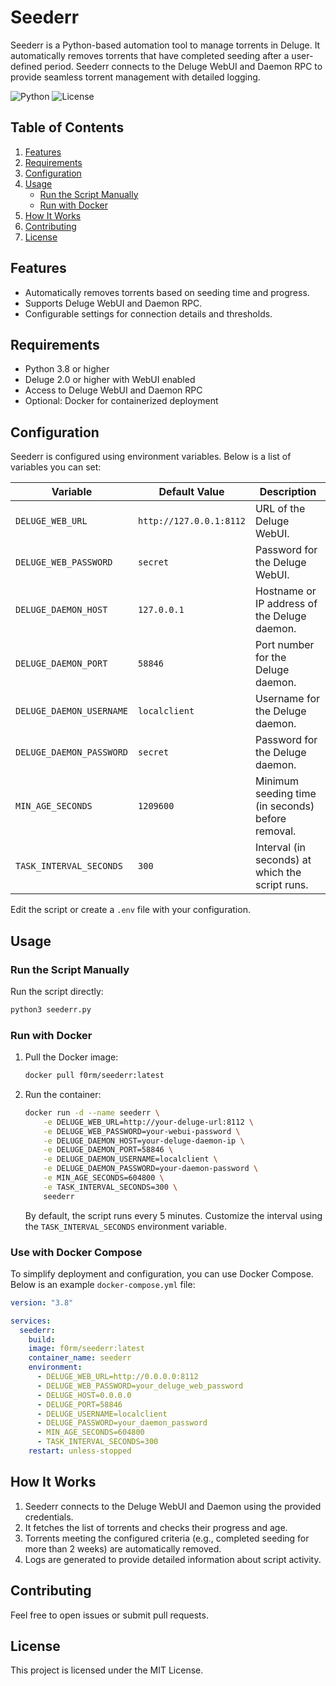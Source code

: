# Seederr

Seederr is a Python-based automation tool to manage torrents in Deluge. It automatically removes torrents that have completed seeding after a user-defined period. Seederr connects to the Deluge WebUI and Daemon RPC to provide seamless torrent management with detailed logging.

![Python](https://img.shields.io/badge/python-3.8%2B-blue)
![License](https://img.shields.io/badge/license-MIT-green)

## Table of Contents
1. [Features](#features)
2. [Requirements](#requirements)
4. [Configuration](#configuration)
5. [Usage](#usage)
    - [Run the Script Manually](#run-the-script-manually)
    - [Run with Docker](#run-with-docker)
6. [How It Works](#how-it-works)
7. [Contributing](#contributing)
8. [License](#license)

## Features

- Automatically removes torrents based on seeding time and progress.
- Supports Deluge WebUI and Daemon RPC.
- Configurable settings for connection details and thresholds.

## Requirements

- Python 3.8 or higher
- Deluge 2.0 or higher with WebUI enabled
- Access to Deluge WebUI and Daemon RPC
- Optional: Docker for containerized deployment

## Configuration

Seederr is configured using environment variables. Below is a list of variables you can set:

| Variable               | Default Value           | Description                                      |
|------------------------|-------------------------|--------------------------------------------------|
| `DELUGE_WEB_URL`       | `http://127.0.0.1:8112` | URL of the Deluge WebUI.                        |
| `DELUGE_WEB_PASSWORD`  | `secret`               | Password for the Deluge WebUI.                 |
| `DELUGE_DAEMON_HOST`   | `127.0.0.1`            | Hostname or IP address of the Deluge daemon.    |
| `DELUGE_DAEMON_PORT`   | `58846`                | Port number for the Deluge daemon.             |
| `DELUGE_DAEMON_USERNAME` | `localclient`        | Username for the Deluge daemon.                |
| `DELUGE_DAEMON_PASSWORD` | `secret`            | Password for the Deluge daemon.                |
| `MIN_AGE_SECONDS`      | `1209600`              | Minimum seeding time (in seconds) before removal. |
| `TASK_INTERVAL_SECONDS` | `300`                | Interval (in seconds) at which the script runs. |

Edit the script or create a `.env` file with your configuration.

## Usage

### Run the Script Manually

Run the script directly:
```bash
python3 seederr.py
```

### Run with Docker

1. Pull the Docker image:
   ```bash
   docker pull f0rm/seederr:latest
   ```

2. Run the container:
   ```bash
   docker run -d --name seederr \
       -e DELUGE_WEB_URL=http://your-deluge-url:8112 \
       -e DELUGE_WEB_PASSWORD=your-webui-password \
       -e DELUGE_DAEMON_HOST=your-deluge-daemon-ip \
       -e DELUGE_DAEMON_PORT=58846 \
       -e DELUGE_DAEMON_USERNAME=localclient \
       -e DELUGE_DAEMON_PASSWORD=your-daemon-password \
       -e MIN_AGE_SECONDS=604800 \
       -e TASK_INTERVAL_SECONDS=300 \
       seederr
   ```

   By default, the script runs every 5 minutes. Customize the interval using the `TASK_INTERVAL_SECONDS` environment variable.

### Use with Docker Compose

To simplify deployment and configuration, you can use Docker Compose. Below is an example `docker-compose.yml` file:

```yaml
version: "3.8"

services:
  seederr:
    build:
    image: f0rm/seederr:latest
    container_name: seederr
    environment:
      - DELUGE_WEB_URL=http://0.0.0.0:8112
      - DELUGE_WEB_PASSWORD=your_deluge_web_password
      - DELUGE_HOST=0.0.0.0
      - DELUGE_PORT=58846
      - DELUGE_USERNAME=localclient
      - DELUGE_PASSWORD=your_daemon_password
      - MIN_AGE_SECONDS=604800
      - TASK_INTERVAL_SECONDS=300
    restart: unless-stopped
```

## How It Works

1. Seederr connects to the Deluge WebUI and Daemon using the provided credentials.
2. It fetches the list of torrents and checks their progress and age.
3. Torrents meeting the configured criteria (e.g., completed seeding for more than 2 weeks) are automatically removed.
4. Logs are generated to provide detailed information about script activity.

## Contributing

Feel free to open issues or submit pull requests.

## License

This project is licensed under the MIT License.
